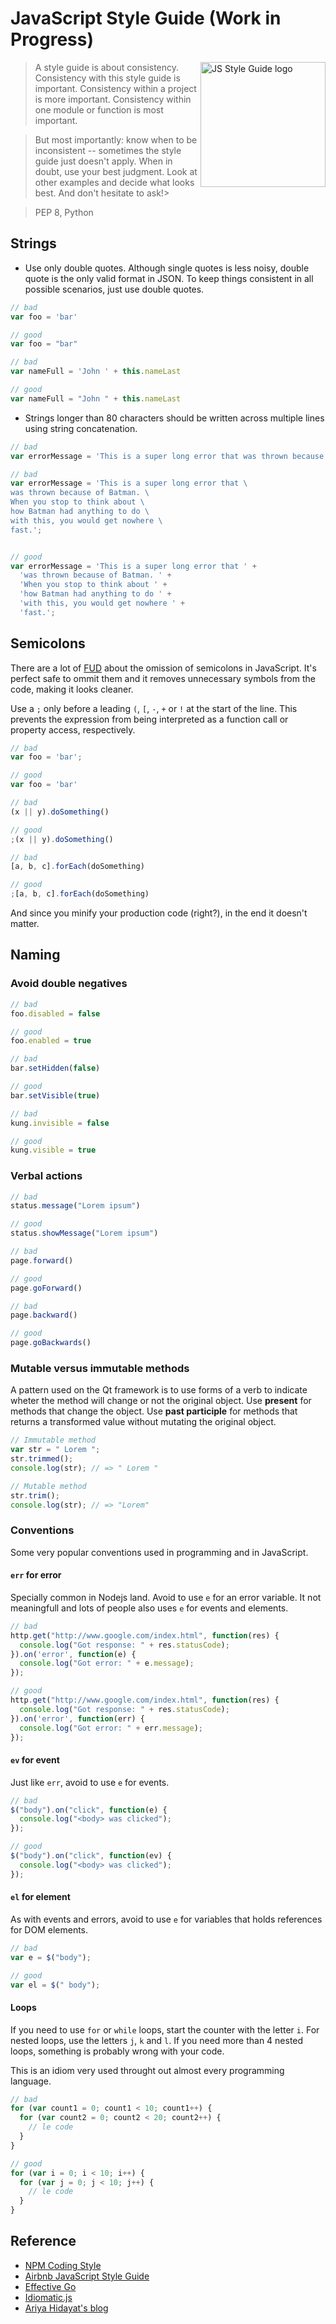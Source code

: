 # JavaScript Style Guide (Work in Progress)

<img
  src="https://raw.github.com/caiogondim/js-style-guide/master/logo.png"
  alt="JS Style Guide logo" align="right" width="200px"
/>

> A style guide is about consistency. Consistency with this style guide is
> important. Consistency within a project is more important. Consistency within
> one module or function is most important.

> But most importantly: know when to be inconsistent -- sometimes the style guide
> just doesn't apply. When in doubt, use your best judgment. Look at other
> examples and decide what looks best. And don't hesitate to ask!>

> PEP 8, Python


## Strings

- Use only double quotes. Although single quotes is less noisy, double quote is
the only valid format in JSON. To keep things consistent in all possible
scenarios, just use double quotes.

```javascript
// bad
var foo = 'bar'

// good
var foo = "bar"

// bad
var nameFull = 'John ' + this.nameLast

// good
var nameFull = "John " + this.nameLast
```


- Strings longer than 80 characters should be written across multiple lines
using string concatenation.

```javascript
// bad
var errorMessage = 'This is a super long error that was thrown because of Batman. When you stop to think about how Batman had anything to do with this, you would get nowhere fast.';

// bad
var errorMessage = 'This is a super long error that \
was thrown because of Batman. \
When you stop to think about \
how Batman had anything to do \
with this, you would get nowhere \
fast.';


// good
var errorMessage = 'This is a super long error that ' +
  'was thrown because of Batman. ' +
  'When you stop to think about ' +
  'how Batman had anything to do ' +
  'with this, you would get nowhere ' +
  'fast.';
```


## Semicolons

There are a lot of
[FUD](http://en.wikipedia.org/wiki/Fear,_uncertainty_and_doubt) about the
omission of semicolons in JavaScript. It's perfect safe to ommit them and it
removes unnecessary symbols from the code, making it looks cleaner.

Use a `;` only before a leading `(`, `[`, `-`, `+` or `!` at the start of the
line. This prevents the expression from being interpreted as a function call or
property access, respectively.

```javascript
// bad
var foo = 'bar';

// good
var foo = 'bar'

// bad
(x || y).doSomething()

// good
;(x || y).doSomething()

// bad
[a, b, c].forEach(doSomething)

// good
;[a, b, c].forEach(doSomething)
```
And since you minify your production code (right?), in the end it doesn't
matter.


## Naming

### Avoid double negatives

```javascript
// bad
foo.disabled = false

// good
foo.enabled = true

// bad
bar.setHidden(false)

// good
bar.setVisible(true)

// bad
kung.invisible = false

// good
kung.visible = true
```

### Verbal actions

```javascript
// bad
status.message("Lorem ipsum")

// good
status.showMessage("Lorem ipsum")

// bad
page.forward()

// good
page.goForward()

// bad
page.backward()

// good
page.goBackwards()
```

### Mutable versus immutable methods

A pattern used on the Qt framework is to use forms of a verb to indicate wheter
the method will change or not the original object. Use **present** for methods
that change the object. Use **past participle** for methods that returns a
transformed value without mutating the original object.

```javascript
// Immutable method
var str = " Lorem ";
str.trimmed();
console.log(str); // => " Lorem "

// Mutable method
str.trim();
console.log(str); // => "Lorem"
```

### Conventions

Some very popular conventions used in programming and in JavaScript.

#### `err` for error

Specially common in Nodejs land. Avoid to use `e` for an error variable. It not
meaningfull and lots of people also uses `e` for events and elements.

```javascript
// bad
http.get("http://www.google.com/index.html", function(res) {
  console.log("Got response: " + res.statusCode);
}).on('error', function(e) {
  console.log("Got error: " + e.message);
});

// good
http.get("http://www.google.com/index.html", function(res) {
  console.log("Got response: " + res.statusCode);
}).on('error', function(err) {
  console.log("Got error: " + err.message);
});
```

#### `ev` for event

Just like `err`, avoid to use `e` for events.

```javascript
// bad
$("body").on("click", function(e) {
  console.log("<body> was clicked");
});

// good
$("body").on("click", function(ev) {
  console.log("<body> was clicked");
});
```

#### `el` for element

As with events and errors, avoid to use `e` for variables that holds references
for DOM elements.

```javascript
// bad
var e = $("body");

// good
var el = $(" body");
```

#### Loops

If you need to use `for` or `while` loops, start the counter with the letter
`i`. For nested loops, use the letters `j`, `k` and `l`. If you need more than
4 nested loops, something is probably wrong with your code.

This is an idiom very used throught out almost every programming language.

```javascript
// bad
for (var count1 = 0; count1 < 10; count1++) {
  for (var count2 = 0; count2 < 20; count2++) {
    // le code
  }
}

// good
for (var i = 0; i < 10; i++) {
  for (var j = 0; j < 10; j++) {
    // le code
  }
}
```

## Reference

- [NPM Coding Style](https://npmjs.org/doc/coding-style.html)
- [Airbnb JavaScript Style Guide](https://github.com/airbnb/javascript)
- [Effective Go](http://golang.org/doc/effective_go.html)
- [Idiomatic.js](https://github.com/rwaldron/idiomatic.js/)
- [Ariya Hidayat's blog](http://ariya.ofilabs.com/2014/02/javascript-array-slice-vs-splice.html)
